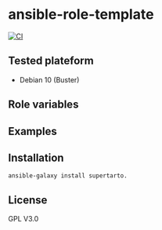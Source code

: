 # ansible-role-template
[![CI](https://github.com/supertarto/ansible-role/workflows/CI/badge.svg?event=push)](https://github.com/supertarto/ansible-role/actions?query=workflow%3ACI)

## Tested plateform
* Debian 10 (Buster)

## Role variables


## Examples
## Installation
```
ansible-galaxy install supertarto.
```
## License
GPL V3.0
